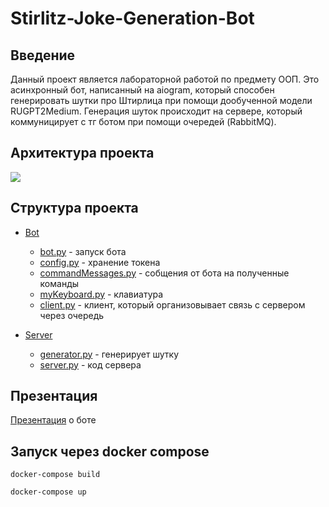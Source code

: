 # Stirlitz-Joke-Generation-Bot

## Введение

Данный проект является лабораторной работой по предмету ООП. Это асинхронный бот, написанный на aiogram, который способен генерировать шутки про Штирлица при помощи дообученной модели RUGPT2Medium. Генерация шуток происходит на сервере, который коммуницирует с тг ботом при помощи очередей (RabbitMQ).

## Архитектура проекта

![](/images/architecture.png)

## Структура проекта

* [Bot](/bot/)

    * [bot.py](/bot/bot.py) - запуск бота
    * [config.py](/bot/config.py) - хранение токена 
    * [commandMessages.py](/bot/config.py) - собщения от бота на полученные команды
    * [myKeyboard.py](/bot/myKeyboard.py) - клавиатура
    * [client.py](/bot/client.py) - клиент, который организовывает связь с сервером через очередь

* [Server](/server/)
    
    * [generator.py](/server/generator.py) - генерирует шутку
    * [server.py](/server/server.py) - код сервера
## Презентация 

[Презентация](/joke-generation-bot.pptx) о боте 

## Запуск через docker compose

`docker-compose build` 

`docker-compose up`

